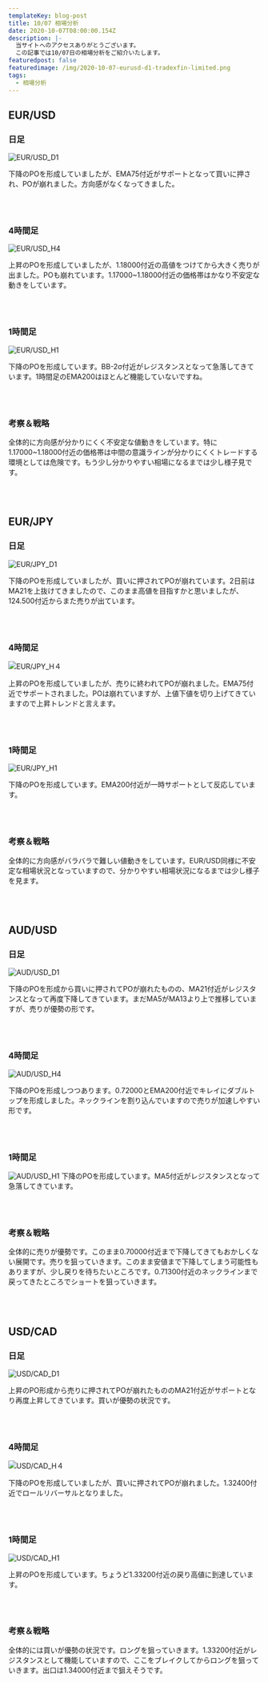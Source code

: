 ```yaml
---
templateKey: blog-post
title: 10/07 相場分析
date: 2020-10-07T08:00:00.154Z
description: |-
  当サイトへのアクセスありがとうございます。
  この記事では10/07日の相場分析をご紹介いたします。
featuredpost: false
featuredimage: /img/2020-10-07-eurusd-d1-tradexfin-limited.png
tags:
  - 相場分析
---
```

## EUR/USD

### 日足

![EUR/USD_D1](/img/2020-10-07-eurusd-d1-tradexfin-limited.png)

下降のPOを形成していましたが、EMA75付近がサポートとなって買いに押され、POが崩れました。方向感がなくなってきました。

<br/>
<br/>

### 4時間足

![EUR/USD_H4](/img/2020-10-07-eurusd-h4-tradexfin-limited.png)

上昇のPOを形成していましたが、1.18000付近の高値をつけてから大きく売りが出ました。POも崩れています。1.17000~1.18000付近の価格帯はかなり不安定な動きをしています。

<br/>
<br/>

### 1時間足

![EUR/USD_H1](/img/2020-10-07-eurusd-h1-tradexfin-limited.png)

下降のPOを形成しています。BB-2σ付近がレジスタンスとなって急落してきています。1時間足のEMA200はほとんど機能していないですね。

<br/>
<br/>

### 考察＆戦略

全体的に方向感が分かりにくく不安定な値動きをしています。特に1.17000~1.18000付近の価格帯は中間の意識ラインが分かりにくくトレードする環境としては危険です。もう少し分かりやすい相場になるまでは少し様子見です。

<br/>
<br/>

## EUR/JPY

### 日足

![EUR/JPY_D1](/img/2020-10-07-eurjpy-d1-tradexfin-limited.png)

下降のPOを形成していましたが、買いに押されてPOが崩れています。2日前はMA21を上抜けてきましたので、このまま高値を目指すかと思いましたが、124.500付近からまた売りが出ています。

<br/>
<br/>

### 4時間足

![EUR/JPY_H４](/img/2020-10-07-eurjpy-h4-tradexfin-limited.png)

上昇のPOを形成していましたが、売りに終われてPOが崩れました。EMA75付近でサポートされました。POは崩れていますが、上値下値を切り上げてきていますので上昇トレンドと言えます。

<br/>
<br/>

### 1時間足

![EUR/JPY_H1](/img/2020-10-07-eurjpy-h1-tradexfin-limited.png)

下降のPOを形成しています。EMA200付近が一時サポートとして反応しています。

<br/>
<br/>

### 考察＆戦略

全体的に方向感がバラバラで難しい値動きをしています。EUR/USD同様に不安定な相場状況となっていますので、分かりやすい相場状況になるまでは少し様子を見ます。

<br/>
<br/>

## AUD/USD

### 日足

![AUD/USD_D1](/img/2020-10-07-audusd-d1-tradexfin-limited.png)

下降のPOを形成から買いに押されてPOが崩れたものの、MA21付近がレジスタンスとなって再度下降してきています。まだMA5がMA13より上で推移していますが、売りが優勢の形です。

<br/>
<br/>

### 4時間足

![AUD/USD_H4](/img/2020-10-07-audusd-h4-tradexfin-limited.png)

下降のPOを形成しつつあります。0.72000とEMA200付近でキレイにダブルトップを形成しました。ネックラインを割り込んでいますので売りが加速しやすい形です。

<br/>
<br/>

### 1時間足

![AUD/USD_H1](/img/2020-10-07-audusd-h1-tradexfin-limited.png)
下降のPOを形成しています。MA5付近がレジスタンスとなって急落してきています。

<br/>
<br/>

### 考察＆戦略

全体的に売りが優勢です。このまま0.70000付近まで下降してきてもおかしくない展開です。売りを狙っていきます。このまま安値まで下降してしまう可能性もありますが、少し戻りを待ちたいところです。0.71300付近のネックラインまで戻ってきたところでショートを狙っていきます。

<br/>
<br/>

## USD/CAD

### 日足

![USD/CAD_D1](/img/2020-10-07-usdcad-d1-tradexfin-limited.png)

上昇のPO形成から売りに押されてPOが崩れたもののMA21付近がサポートとなり再度上昇してきています。買いが優勢の状況です。

<br/>
<br/>

### 4時間足

![USD/CAD_H４](/img/2020-10-07-usdcad-h4-tradexfin-limited.png)

下降のPOを形成していましたが、買いに押されてPOが崩れました。1.32400付近でロールリバーサルとなりました。

<br/>
<br/>

### 1時間足

![USD/CAD_H1](/img/2020-10-07-usdcad-h1-tradexfin-limited.png)

上昇のPOを形成しています。ちょうど1.33200付近の戻り高値に到達しています。

<br/>
<br/>

### 考察＆戦略

全体的には買いが優勢の状況です。ロングを狙っていきます。1.33200付近がレジスタンスとして機能していますので、ここをブレイクしてからロングを狙っていきます。出口は1.34000付近まで狙えそうです。
